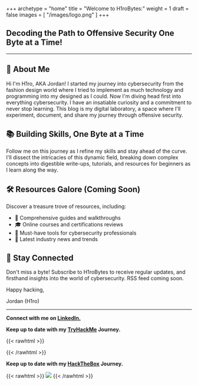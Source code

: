 +++
archetype = "home"
title = "Welcome to H1roBytes:"
weight = 1
draft = false
images = [ "/images/logo.png" ]
+++

## **Decoding the Path to Offensive Security One Byte at a Time!**

---

## 🚀 About Me

Hi I'm H1ro, AKA Jordan! I started my journey into cybersecurity from the fashion design world where I tried to implement as much technology and programming into my designed as I could. Now I'm diving head first into everything cybersecurity. I have an insatiable curiosity and a commitment to never stop learning. This blog is my digital laboratory, a space where I'll experiment, document, and share my journey through offensive security.

## 📚 Building Skills, One Byte at a Time

Follow me on this journey as I refine my skills and stay ahead of the curve. I'll dissect the intricacies of this dynamic field, breaking down complex concepts into digestible write-ups, tutorials, and resources for beginners as I learn along the way.

## 🛠️ Resources Galore (Coming Soon)

Discover a treasure trove of resources, including:

- 📖 Comprehensive guides and walkthroughs
- 🎓 Online courses and certifications reviews
- 🧰 Must-have tools for cybersecurity professionals
- 📰 Latest industry news and trends

## 🚀 Stay Connected

Don't miss a byte! Subscribe to H1roBytes to receive regular updates, and firsthand insights into the world of cybersecurity. RSS feed coming soon. 

Happy hacking,

Jordan (H1ro)

---

**Connect with me on [LinkedIn.](https://www.linkedin.com/in/jordandarrah/)**

**Keep up to date with my [TryHackMe](https://tryhackme.com/p/Jordarrah) Journey.**

{{< rawhtml >}}
<script src="https://tryhackme.com/badge/494270"></script>
 {{< /rawhtml >}}

**Keep up to date with my [HackTheBox](https://app.hackthebox.com/profile/647719) Journey.**

{{< rawhtml >}}
<img src="https://www.hackthebox.eu/badge/image/647719" class="left"></img>
 {{< /rawhtml >}}
